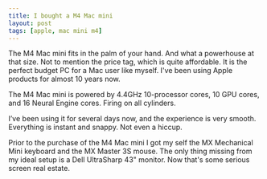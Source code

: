 ```yaml
---
title: I bought a M4 Mac mini
layout: post
tags: [apple, mac mini m4]
---
```

The M4 Mac mini fits in the palm of your hand. And what a powerhouse at that size. Not to mention the price tag, which is quite affordable. It is the perfect budget PC for a Mac user like myself. I've been using Apple products for almost 10 years now.

The M4 Mac mini is powered by 4.4GHz 10-processor cores, 10 GPU cores, and 16 Neural Engine cores. Firing on all cylinders.

I’ve been using it for several days now, and the experience is very smooth. Everything is instant and snappy. Not even a hiccup.

Prior to the purchase of the M4 Mac mini I got my self the MX Mechanical Mini keyboard and the MX Master 3S mouse. The only thing missing from my ideal setup is a Dell UltraSharp 43" monitor. Now that's some serious screen real estate.
